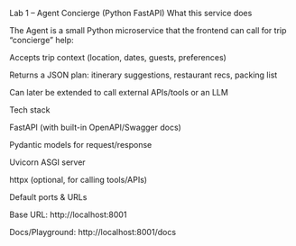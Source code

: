 Lab 1 – Agent Concierge (Python FastAPI)
What this service does

The Agent is a small Python microservice that the frontend can call for trip “concierge” help:

Accepts trip context (location, dates, guests, preferences)

Returns a JSON plan: itinerary suggestions, restaurant recs, packing list

Can later be extended to call external APIs/tools or an LLM

Tech stack

FastAPI (with built-in OpenAPI/Swagger docs)

Pydantic models for request/response

Uvicorn ASGI server

httpx (optional, for calling tools/APIs)

Default ports & URLs

Base URL: http://localhost:8001

Docs/Playground: http://localhost:8001/docs